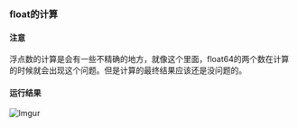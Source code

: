 ### float的计算

#### 注意
浮点数的计算是会有一些不精确的地方，就像这个里面，float64的两个数在计算的时候就会出现这个问题。但是计算的最终结果应该还是没问题的。

#### 运行结果
![Imgur](http://i.imgur.com/xQ9rhli.png)